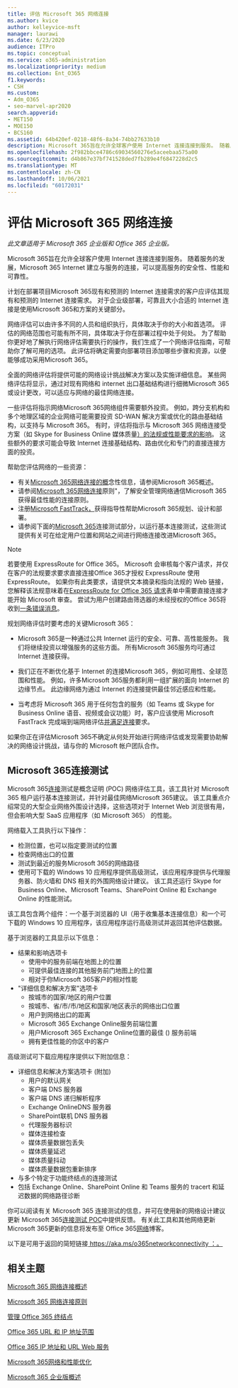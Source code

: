 ```yaml
---
title: 评估 Microsoft 365 网络连接
ms.author: kvice
author: kelleyvice-msft
manager: laurawi
ms.date: 6/23/2020
audience: ITPro
ms.topic: conceptual
ms.service: o365-administration
ms.localizationpriority: medium
ms.collection: Ent_O365
f1.keywords:
- CSH
ms.custom:
- Adm_O365
- seo-marvel-apr2020
search.appverid:
- MET150
- MOE150
- BCS160
ms.assetid: 64b420ef-0218-48f6-8a34-74bb27633b10
description: Microsoft 365旨在允许全球客户使用 Internet 连接连接到服务。 随着服务的发展，Microsoft 365 Internet 建立与服务的连接，可以提高服务的安全性、性能和可靠性。
ms.openlocfilehash: 2f982bbce4786c69034560276e5aceebaa575a00
ms.sourcegitcommit: d4b867e37bf741528ded7fb289e4f6847228d2c5
ms.translationtype: MT
ms.contentlocale: zh-CN
ms.lasthandoff: 10/06/2021
ms.locfileid: "60172031"
---
```

# <a name="assessing-microsoft-365-network-connectivity"></a>评估 Microsoft 365 网络连接

*此文章适用于 Microsoft 365 企业版和 Office 365 企业版。* 

Microsoft 365旨在允许全球客户使用 Internet 连接连接到服务。 随着服务的发展，Microsoft 365 Internet 建立与服务的连接，可以提高服务的安全性、性能和可靠性。
  
计划在部署项目Microsoft 365现有和预测的 Internet 连接需求的客户应评估其现有和预测的 Internet 连接需求。 对于企业级部署，可靠且大小合适的 Internet 连接是使用Microsoft 365和方案的关键部分。
  
网络评估可以由许多不同的人员和组织执行，具体取决于你的大小和首选项。 评估的网络范围也可能有所不同，具体取决于你在部署过程中处于何处。 为了帮助你更好地了解执行网络评估需要执行的操作，我们生成了一个网络评估指南，可帮助你了解可用的选项。 此评估将确定需要向部署项目添加哪些步骤和资源，以便能够成功采用Microsoft 365。
  
全面的网络评估将提供可能的网络设计挑战解决方案以及实施详细信息。 某些网络评估将显示，通过对现有网络和 internet 出口基础结构进行细微Microsoft 365或设计更改，可以适应与网络的最佳网络连接。

一些评估将指示网络Microsoft 365网络组件需要额外投资。 例如，跨分支机构和多个地理区域的企业网络可能需要投资 SD-WAN 解决方案或优化的路由基础结构，以支持与 Microsoft 365。 有时，评估将指示与 Microsoft 365 网络连接受方案（如 Skype for Business Online 媒体质量[）的法规或性能要求的影响](https://support.office.com/article/Media-Quality-and-Network-Connectivity-Performance-in-Skype-for-Business-Online-5fe3e01b-34cf-44e0-b897-b0b2a83f0917)。 这些额外的要求可能会导致 Internet 连接基础结构、路由优化和专门的直接连接方面的投资。

帮助您评估网络的一些资源：

- 有关[Microsoft 365网络连接的概](microsoft-365-networking-overview.md)念性信息，请参阅Microsoft 365概述。
- 请参阅[Microsoft 365网络连接](./microsoft-365-network-connectivity-principles.md)原则"，了解安全管理网络通信Microsoft 365获得最佳性能的连接原则。
- 注册[Microsoft FastTrack，](https://www.microsoft.com/fasttrack)获得指导性帮助Microsoft 365规划、设计和部署。 
- 请参阅下面的[Microsoft 365](assessing-network-connectivity.md#the-microsoft-365-connectivity-test)连接测试部分，以运行基本连接测试，这些测试提供有关可在给定用户位置和网站之间进行网络连接改进Microsoft 365。

> [!NOTE]
> 若要使用 ExpressRoute for Office 365。 Microsoft 会审核每个客户请求，并仅在客户的法规要求要求直接连接Office 365才授权 ExpressRoute 使用 ExpressRoute。 如果你有此类要求，请提供文本摘录和指向法规的 Web 链接，您解释该法规意味着在[ExpressRoute for Office 365 请求](https://aka.ms/O365ERReview)表单中需要直接连接才能开始 Microsoft 审查。 尝试为用户创建路由筛选器的未经授权的Office 365将收到[一条错误消息](https://support.microsoft.com/kb/3181709)。
  
规划网络评估时要考虑的关键Microsoft 365：
  
- Microsoft 365是一种通过公共 Internet 运行的安全、可靠、高性能服务。 我们将继续投资以增强服务的这些方面。 所有Microsoft 365服务均可通过 Internet 连接获得。

- 我们正在不断优化基于 Internet 的连接Microsoft 365，例如可用性、全球范围和性能。 例如，许多Microsoft 365服务都利用一组扩展的面向 Internet 的边缘节点。 此边缘网络为通过 Internet 的连接提供最佳邻近感应和性能。

- 当考虑将 Microsoft 365 用于任何包含的服务（如 Teams 或 Skype for Business Online 语音、视频或会议功能）时，客户应该使用 Microsoft FastTrack 完成端到端网络评估[并满足连接](https://www.microsoft.com/fasttrack)要求。

如果你正在评估Microsoft 365不确定从何处开始进行网络评估或发现需要协助解决的网络设计挑战，请与你的 Microsoft 帐户团队合作。

## <a name="the-microsoft-365-connectivity-test"></a>Microsoft 365连接测试

Microsoft 365[连接](https://aka.ms/netonboard)测试是概念证明 (POC) 网络评估工具，该工具针对 Microsoft 365 租户运行基本连接测试，并针对最佳网络Microsoft 365建议。 该工具重点介绍常见的大型企业网络外围设计选择，这些选项对于 Internet Web 浏览很有用，但会影响大型 SaaS 应用程序（如 Microsoft 365） 的性能。

网络载入工具执行以下操作：

- 检测位置，也可以指定要测试的位置
- 检查网络出口的位置
- 测试到最近的服务Microsoft 365的网络路径
- 使用可下载的 Windows 10 应用程序提供高级测试，该应用程序提供与代理服务器、防火墙和 DNS 相关的外围网络设计建议。 该工具还运行 Skype for Business Online、Microsoft Teams、SharePoint Online 和 Exchange Online 的性能测试。

该工具包含两个组件：一个基于浏览器的 UI（用于收集基本连接信息）和一个可下载的 Windows 10 应用程序，该应用程序运行高级测试并返回其他评估数据。

基于浏览器的工具显示以下信息：

- 结果和影响选项卡
  - 使用中的服务前端在地图上的位置
  - 可提供最佳连接的其他服务前门地图上的位置
  - 相对于你Microsoft 365客户的相对性能
- "详细信息和解决方案"选项卡
  - 按城市的国家/地区的用户位置
  - 按城市、省/市/市/地区和国家/地区表示的网络出口位置
  - 用户到网络出口的距离
  - Microsoft 365 Exchange Online服务前端位置
  - 用户Microsoft 365 Exchange Online位置的最佳 () 服务前端
  - 拥有更佳性能的你区中的客户

高级测试可下载应用程序提供以下附加信息：

- 详细信息和解决方案选项卡 (附加) 
  - 用户的默认网关
  - 客户端 DNS 服务器
  - 客户端 DNS 递归解析程序
  - Exchange OnlineDNS 服务器
  - SharePoint联机 DNS 服务器
  - 代理服务器标识
  - 媒体连接检查
  - 媒体质量数据包丢失
  - 媒体质量延迟
  - 媒体质量抖动
  - 媒体质量数据包重新排序
- 与多个特定于功能终结点的连接测试
- 包括 Exchange Online、SharePoint Online 和 Teams 服务的 tracert 和延迟数据的网络路径诊断

你可以阅读有关 Microsoft 365 连接测试的信息，并可在使用新的网络设计建议更新 Microsoft 365[连接测试 POC](https://techcommunity.microsoft.com/t5/Office-365-Networking/Updated-Office-365-Network-Onboarding-Tool-POC-with-new-network/m-p/711130#M130)中提供反馈。 有关此工具和其他网络更新Microsoft 365更新的信息将发布至 Office 365[网络](https://techcommunity.microsoft.com/t5/Office-365-Networking/bd-p/Office365Networking)博客。
  
以下是可用于返回的简短链接[ https://aka.ms/o365networkconnectivity ：。](./microsoft-365-network-connectivity-principles.md)
  
## <a name="related-topics"></a>相关主题

[Microsoft 365 网络连接概述](microsoft-365-networking-overview.md)

[Microsoft 365 网络连接原则](./microsoft-365-network-connectivity-principles.md)

[管理 Office 365 终结点](managing-office-365-endpoints.md)

[Office 365 URL 和 IP 地址范围](urls-and-ip-address-ranges.md)

[Office 365 IP 地址和 URL Web 服务](microsoft-365-ip-web-service.md)

[Microsoft 365网络和性能优化](network-planning-and-performance.md)

[Microsoft 365 企业版概述](microsoft-365-overview.md)